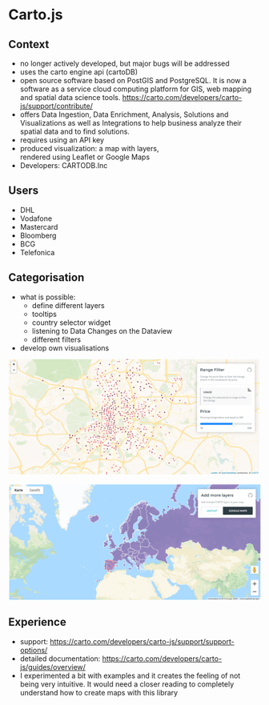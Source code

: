 # Carto.js

## Context 
- no longer actively developed, but major bugs will be addressed  
- uses the carto engine api (cartoDB)
- open source software based on PostGIS and PostgreSQL. It is now a software as a service cloud computing platform for GIS, web mapping and spatial data science tools. <https://carto.com/developers/carto-js/support/contribute/>
- offers Data Ingestion, Data Enrichment, Analysis, Solutions and Visualizations as well as Integrations to help business analyze their spatial data and to find solutions.
- requires using an API key
- produced visualization: a map with layers, <div id="map"></div> rendered using Leaflet or Google Maps 
- Developers: CARTODB.Inc

## Users
- DHL
- Vodafone
- Mastercard
- Bloomberg
- BCG
- Telefonica

## Categorisation
- what is possible:  
  - define different layers
  - tooltips
  - country selector widget
  - listening to Data Changes on the Dataview
  - different filters
- develop own visualisations

![](pictures/carto_rangeFilter.png)

![](pictures/carto_mapLayers.png)

  
## Experience
- support: <https://carto.com/developers/carto-js/support/support-options/>
- detailed documentation: <https://carto.com/developers/carto-js/guides/overview/>
- I experimented a bit with examples and it creates the feeling of not being very intuitive. It would need a closer reading to completely understand how to create maps with this library